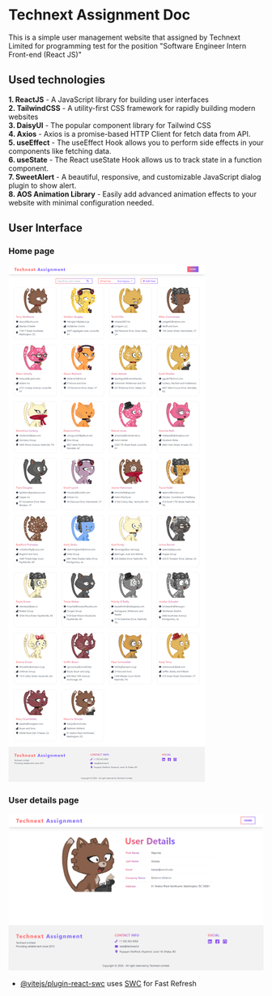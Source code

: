 # Technext Assignment Doc
This is a simple user management website that assigned by Technext Limited for programming test for the position "Software Engineer Intern Front-end (React JS)"

## Used technologies 
**1. ReactJS** - A JavaScript library for building user interfaces  
**2. TailwindCSS** - A utility-first CSS framework for rapidly building modern websites  
**3. DaisyUI** - The popular component library for Tailwind CSS  
**4. Axios** - Axios is a promise-based HTTP Client for fetch data from API.  
**5. useEffect**  - The useEffect Hook allows you to perform side effects in your components like fetching data.   
**6. useState** - The React useState Hook allows us to track state in a function component.   
**7. SweetAlert** - A beautiful, responsive, and customizable JavaScript dialog plugin to show alert.  
**8. AOS Animation  Library** - Easily add advanced animation effects to your website with minimal configuration needed.  

## User Interface

### Home page

![Home-Page](https://raw.githubusercontent.com/eftekher-alam/tech-next-assignment/main/public/home-page.png)

### User details page

![User-details-Page](https://raw.githubusercontent.com/eftekher-alam/tech-next-assignment/main/public/user-details.png)

- [@vitejs/plugin-react-swc](https://github.com/vitejs/vite-plugin-react-swc) uses [SWC](https://swc.rs/) for Fast Refresh
